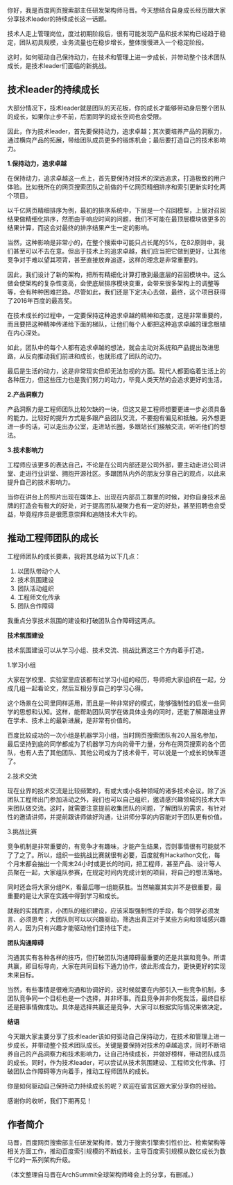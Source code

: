 你好，我是百度网页搜索部主任研发架构师马晋。今天想结合自身成长经历跟大家分享技术leader的持续成长这一话题。

技术人走上管理岗位，度过初期阶段后，很有可能发现产品和技术架构已经趋于稳定，团队初具规模，业务流量也在稳步增长，整体慢慢进入一个稳定阶段。

这时，如何驱动自己保持动力，在技术和管理上进一步成长，并带动整个技术团队成长，是技术leader们面临的新挑战。

## 技术leader的持续成长

大部分情况下，技术leader就是团队的天花板，你的成长才能够带动身后整个团队的成长，如果你止步不前，后面同学的成长空间也会受限。

因此，作为技术leader，首先要保持动力，追求卓越；其次要培养产品的洞察力，通过横向产品的拓展，带给团队成员更多的锻炼机会；最后要打造自己的技术影响力。

**1.保持动力，追求卓越** 

在保持动力，追求卓越这一点上，首先要保持对技术的深远追求，打造极致的用户体验。比如我所在的网页搜索团队之前做的千亿网页精细排序和索引更新实时化两个项目。

以千亿网页精细排序为例，最初的排序系统中，下层是一个召回模型，上层对召回结果做精细化排序，然而由于响应时间的问题，我们不可能在最顶层模块做更多的结果计算，而这会对最终的排序结果产生一定的影响。

当然，这种影响是非常小的，在整个搜索中可能只占长尾的5%，在82原则中，我们甚至可以不去在意。但出于技术上的追求卓越，我们应当把它做到更好，让其他竞争对手难以望其项背，甚至直接放弃追逐，这样的理念是非常重要的。

因此，我们设计了新的架构，把所有精细化计算打散到最底层的召回模块中。这么做会使架构的复杂性变高，会使底层排序模块变重，会带来很多架构上的调整等等，会有种种困难拦路。尽管如此，我们还是下定决心去做，最终，这个项目获得了2016年百度的最高奖。

在技术成长的过程中，一定要保持这种追求卓越的精神和态度，这是非常重要的，而且要把这种精神传递给下面的梯队，让他们每个人都把这种追求卓越的理念根植在内心深处。

如此，团队中的每个人都有追求卓越的想法，就会主动对系统和产品提出改进思路，从反向推动我们前进和成长，也就形成了团队的动力。

最后是生活的动力，这是非常现实但却无法忽视的方面。现代人都面临着生活上的各种压力，但这些压力也是我们努力的动力，毕竟人类天然的会追求更好的生活。

**2.产品洞察力** 

产品洞察力是工程师团队比较欠缺的一块，但这又是工程师想要更进一步必须具备的能力。比较好的提升方式是多跟产品团队交流，不要抱有偏见和抵触。另外想更进一步的话，可以走出办公室，走进站长圈，多跟站长们接触交流，听听他们的想法。

**3.技术影响力** 

工程师应该更多的表达自己，不论是在公司内部还是公司外部，要主动走进公司讲堂、走进行业讲堂、拥抱开源社区。多跟团队内外的朋友分享自己的观点，以此来提升自己的技术影响力。

当你在讲台上的照片出现在媒体上、出现在内部员工群里的时候，对你自身技术品牌的打造会有极大的好处，对于提高团队凝聚力也有一定的好处，甚至招聘也会受益，毕竟程序员是很愿意崇拜和追随技术大牛的。

## 推动工程师团队的成长

工程师团队的成长要素，我将其总结为以下几点：

1.  以团队带动个人
2.  技术氛围建设
3.  团队活动组织
4.  工程师文化传承
5.  团队合作障碍

我重点分享技术氛围的建设和打破团队合作障碍这两点。

**技术氛围建设** 

技术氛围建设可以从学习小组、技术交流、挑战比赛这三个方向着手打造。

1.学习小组

大家在学校里、实验室里应该都有过学习小组的经历，导师把大家组织在一起，分成几组一起看论文，然后互相分享自己的学习心得。

这个场景在公司里同样适用，而且是一种非常好的模式，能够强制性的启发一些同学的思想和认知。这样，能帮助团队同学在做具体业务的同时，还能了解跟进业界在学术、技术上的最新进展，是非常有价值的。

百度比较成功的一次小组是机器学习小组，当时网页搜索团队有20人报名参加，最后坚持到底的同学都成为了机器学习方向的骨干力量，分布在网页搜索的各个团队，也有人去了其他团队、其他公司成为了技术骨干，可以说是一个成长的快车道了。

2.技术交流

现在业界的技术交流是比较频繁的，有或大或小各种领域的诸多技术会议。除了派团队工程师出门参加活动之外，我们也可以自己组织，邀请感兴趣领域的技术大牛来团队做交流。这时，就需要注意提前收集团队的问题，了解团队的需求，有针对性的邀请讲师，并提前跟讲师做好沟通，让讲师分享的内容能对于团队更有价值。

3.挑战比赛

竞争机制是非常重要的，有竞争才有趣味，才能产生结果，否则事情很有可能就不了了之了。所以，组织一些挑战比赛就很有必要，百度就有Hackathon文化，每个月末都会抽出一个周末24小时或更长的时间，把工程师，甚至产品、设计等人员聚在一起，大家组队参赛，在规定时间内完成计划的项目，将自己的想法落地。

同时还会将大家分组PK，看最后哪一组能获胜。当然输赢其实并不是很重要，最重要的是让大家在实践中得到学习和成长。

就我的实践而言，小团队的组织建设，应该采取强制性的手段，每个同学必须发言、必须思考；大团队则可以以兴趣驱动，筛选出真正对于某些方向和领域感兴趣的人，因为只有兴趣才能驱动他们坚持往下走。

**团队沟通障碍** 

沟通其实有各种各样的技巧，但打破团队沟通障碍最重要的还是共赢和竞争。所谓共赢，即目标导向，大家在共同目标下通力协作，彼此形成合力，更快更好的实现未来目标。

当然，有些事情是很难沟通和协调好的，这时候就要在内部引入一些竞争机制，多团队竞争同一个目标也是一个选择，并非坏事。而且竞争并非你死我活，最终目标还是把事情做成功。具体是选择共赢还是竞争，大家可以根据实际情况来做决定。

**结语** 

今天跟大家主要分享了技术leader该如何驱动自己保持动力，在技术和管理上进一步成长，并带动整个技术团队成长。关键是要保持对技术的卓越追求，同时不断培养自己的产品洞察力和技术影响力，让自己持续成长，并做好榜样，带动团队成员的成长。同时，作为技术leader，可以尝试从技术氛围建设、工程师文化传承、打破团队合作障碍等方向着手，推动工程师团队的成长。

你是如何驱动自己保持动力持续成长的呢？欢迎在留言区跟大家分享你的经验。

感谢你的收听，我们下期再见！

## 作者简介

马晋，百度网页搜索部主任研发架构师，致力于搜索引擎索引性价比、检索架构等相关方面工作，推动百度索引规模的不断成长，主导百度索引规模从数亿成长为数千亿的一系列架构升级。

（本文整理自马晋在ArchSummit全球架构师峰会上的分享，有删减。）

